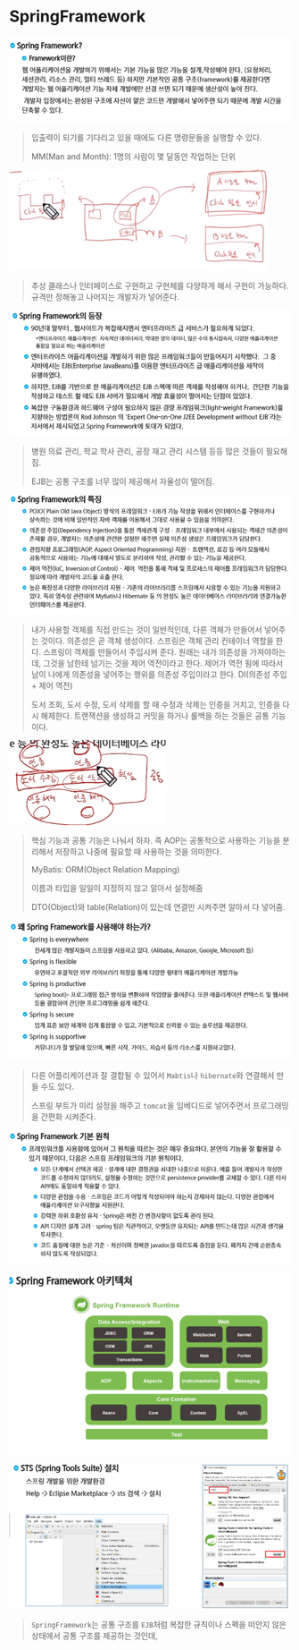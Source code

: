 # SpringFramework

![image-20230103104747213](assets/image-20230103104747213.png)

> 입출력이 되기를 기다리고 있을 때에도 다른 명령문들을 실행할 수 있다.
>
> MM(Man and Month): 1명의 사람이 몇 달동안 작업하는 단위

<img src="assets/image-20230103112004858.png" alt="image-20230103112004858" style="zoom:80%;" />

> 추상 클래스나 인터페이스로 구현하고 구현체를 다양하게 해서 구현이 가능하다. 규격만 정해놓고 나머지는 개발자가 넣어준다.

![image-20230103112332979](assets/image-20230103112332979.png)

> 병원 의료 관리, 학교 학사 관리, 공장 재고 관리 시스템 등등 많은 것들이 필요해짐.
>
> EJB는 공통 구조를 너무 많이 제공해서 자율성이 떨어짐.

![image-20230103113233384](assets/image-20230103113233384.png)

> 내가 사용할 객체를 직접 만드는 것이 일반적인데, 다른 객체가 만들어서 넣어주는 것이다. 의존성은 곧 객체 생성이다. 스프링은 객체 관리 컨테이너 역할을 한다. 스프링이 객체를 만들어서 주입시켜 준다. 원래는 내가 의존성을 가져야하는데, 그것을 남한테 넘기는 것을 제어 역전이라고 한다. 제어가 역전 됨에 따라서 남이 나에게 의존성을 넣어주는 행위를 의존성 주입이라고 한다. DI(의존성 주입 + 제어 역전)
>
> 도서 조회, 도서 수정, 도서 삭제를 할 때 수정과 삭제는 인증을 거치고, 인증을 다시 해제한다. 트랜잭션을 생성하고 커밋을 하거나 롤백을 하는 것들은 공통 기능이다.

![image-20230103115302049](assets/image-20230103115302049.png)

> 핵심 기능과 공통 기능은 나눠서 하자. 즉 AOP는 공통적으로 사용하는 기능을 분리해서 저장하고 나중에 필요할 때 사용하는 것을 의미한다.
>
> MyBatis: ORM(Object Relation Mapping)
>
> 이름과 타입을 일일이 지정하지 않고 알아서 설정해줌
>
> DTO(Object)와 table(Relation)이 있는데 연결만 시켜주면 알아서 다 넣어줌.

![image-20230103115739491](assets/image-20230103115739491.png)

> 다른 어플리케이션과 잘 결합될 수 있어서 `Mabtis`나 `hibernate`와 연결해서 만들 수도 있다.
>
> 스프링 부트가 미리 설정을 해주고 `tomcat`을 임베디드로 넣어주면서 프로그래밍을 간편화 시켜준다.

![image-20230103121934578](assets/image-20230103121934578.png)

> 

![image-20230103131428967](assets/image-20230103131428967.png)

![image-20230103131917347](assets/image-20230103131917347.png)

> `SpringFramework`는 공통 구조를 `EJB`처럼 복잡한 규칙이나 스펙을 떠안지 않은 상태에서 공통 구조를 제공하는 것인데, 